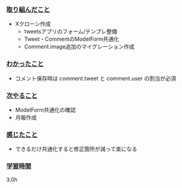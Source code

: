 ### <u>取り組んだこと</u>
- Xクローン作成
    - tweetsアプリのフォーム/テンプレ整備
    - Tweet・CommentのModelForm共通化
    - Comment.image追加のマイグレーション作成
### <u>わかったこと</u>
- コメント保存時は comment.tweet と comment.user の割当が必須

### <u>次やること</u>
- ModelForm共通化の確認
- 月報作成

### <u>感じたこと</u>
- できるだけ共通化すると修正箇所が減って楽になる

### <u>学習時間</u>
3.0h